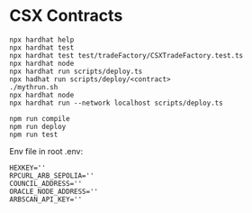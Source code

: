 # CSX Contracts


```shell
npx hardhat help
npx hardhat test
npx hardhat test test/tradeFactory/CSXTradeFactory.test.ts
npx hardhat node
npx hardhat run scripts/deploy.ts
npx hadhat run scripts/deploy/<contract>
./mythrun.sh
npx hardhat node
npx hardhat run --network localhost scripts/deploy.ts
```

```shell
npm run compile
npm run deploy
npm run test
```

Env file in root .env:
```shell
HEXKEY=''
RPCURL_ARB_SEPOLIA=''
COUNCIL_ADDRESS=''
ORACLE_NODE_ADDRESS=''
ARBSCAN_API_KEY=''
```